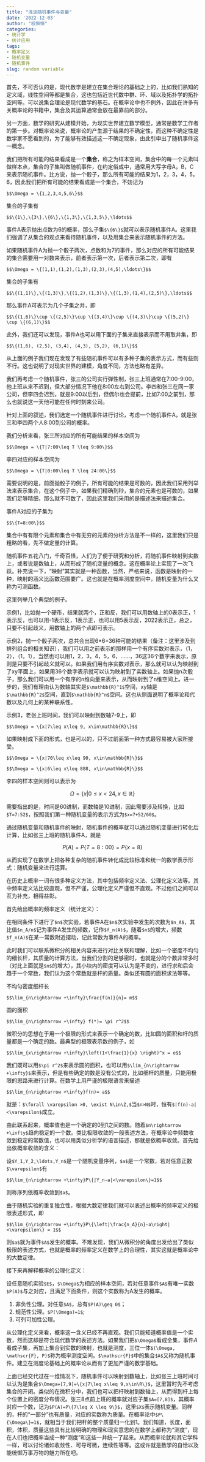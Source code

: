 ```yaml
---
title: "浅谈随机事件与变量"
date: '2022-12-03'
author: "权恒恒"
categories: 
- 统计学
- 统计应用
tags: 
- 概率定义
- 随机变量
- 随机事件
slug: random variable
---
```


首先，不可否认的是，现代数学是建立在集合理论的基础之上的，比如我们熟知的定义域，线性空间等都是集合，这也包括近世代数中群、环、域以及拓扑学的拓扑空间等。可以说集合理论是现代数学的基石。在概率论中也不例外，因此在许多有关概率论的书籍中，集合及其运算通常会放在最靠前的部分。

另一方面，数学的研究从建模开始，为现实世界建立数学模型，通常是数学工作者的第一步。对概率论来说，概率论的产生源于结果的不确定性，而这种不确定性是数学家不愿看到的，为了能够有效描述这一不确定现象，由此引申出了随机事件这一概念。

我们把所有可能的结果看成是一个**集合**，称之为样本空间，集合中的每一个元素叫做样本点，集合的子集叫做随机事件，在约定俗成中，通常用大写字母A，B，C来表示随机事件。比方说，抛一个骰子，那么所有可能的结果为1，2，3，4，5，6，因此我们把所有可能的结果看成是一个集合，不妨记为

`$$\Omega = \{1,2,3,4,5,6\}$$`

集合的子集有

`$$\{1\},\{3\},\{6\},\{1,3\},\{1,3,5\},\ldots$$`

事件A表示抛出点数为6的概率，那么子集`$\{6\}$`就可以表示随机事件A。这里我们强调了从集合的观点来看待随机事件，以及用集合来表示随机事件的方法。

如果随机事件A为抛一个骰子两次，点数和为7的事件，那么对应的所有可能结果的集合需要用一对数来表示，前者表示第一次，后者表示第二次，即有

`$$\Omega = \{(1,1),(1,2),(1,3),(2,3),(4,5),\ldots\}$$`

集合的子集有

`$$\{(1,1)\},\{(1,3)\},\{(1,2),(1,3)\},\{(1,3),(1,4),(2,5)\},\ldots$$`

那么事件A可表示为几个子集之并，即

`$$\{(1,6)\}\cup \{(2,5)\}\cup \{(3,4)\}\cup \{(4,3)\}\cup \{(5,2)\} \cup \{(6,1)\}$$`

此外，我们还可以发现，事件A也可以用下面的子集来直接表示而不用取并集，即

`$$\{(1,6), (2,5), (3,4), (4,3), (5,2), (6,1)\}$$`

从上面的例子我们现在发现了有些随机事件可以有多种子集的表示方式，而有些则不行。这也说明了对现实世界的建模，角度不同，方法也略有差异。

我们再考虑一个随机事件，张三的公司实行弹性制，张三上班通常在7:00-9:00，他上班从来不迟到，但大部分情况下他在8:00左右到公司。李四和张三在同一家公司，但李四会迟到，就是9:00以后到，但偶尔也会提前，比如7:00之前到，那么也就说这一天他可能在任何时刻来公司。

针对上面的叙述，我们选定一个随机事件进行讨论，考虑一个随机事件A，就是张三和李四两个人8:00到公司的概率。

我们分析来看，张三所对应的所有可能结果的样本空间为

`$$\Omega = \{T|7:00\leq T \leq 9:00\}$$`

李四对应的样本空间为

`$$\Omega = \{T|0:00\leq T \leq 24:00\}$$`


需要说明的是，前面抛骰子的例子，所有可能的结果是可数的，因此我们采用列举法来表示集合，在这个例子中，如果我们精确到秒，集合的元素也是可数的，如果我们足够精细，那么就不可数了，因此这里我们采用的是描述法来描述集合。

事件A对应的子集为

`$$\{T=8:00\}$$`

集合中有有限个元素和集合中有无穷的元素的分析方法是不一样的，这里我们只是粗略的看，先不做定量的计算。

随机事件五花八门，千奇百怪，人们为了便于研究和分析，将随机事件映射到实数上，或者说是数轴上，从而形成了随机变量的概念。这在概率论上实现了一次飞跃。补充说一下，“映射”其实就是一种函数，当然，严格来说，函数是映射的一种，映射的涵义比函数范围要广。这也就是在概率测度空间中，随机变量为什么又称为可测函数。

这里列举几个典型的例子。

示例1，比如抛一个硬币，结果就两个，正和反，我们可以用数轴上的0表示正，1表示反，也可以用-1表示反，1表示正，也可以用5表示反，2022表示正，总之，只要不引起歧义，用数轴上的两个点即可表示。

示例2，抛一个骰子两次，总共会出现6*6=36种可能的结果（备注：这里涉及到排列组合的相关知识），我们可以用之前表示的那样用一个有序实数对表示，（1，2），（1，1），当然也可以用1，2，3，4，5，6，……，36这36个数字来表示，原则是只要不引起歧义就可以。如果我们用有序实数对表示，那么就可以认为映射到了xy平面上，如果用36个数字表示就可以认为映射到了实数轴上。如果抛n次骰子，那么我们可以用一个有序的n维向量来表示，从而映射到了n维空间上。进一步的，我们有理由认为数轴其实是`$\mathbb{R}^1$`空间，xy轴是`$\mathbb{R}^2$`空间，直到`$\mathbb{R}^n$`空间。这也从侧面说明了概率论和代数以及几何上的某种联系性。

示例3，老张上班时间，我们可以映射到数轴7-9上，即

`$$\Omega = \{x|7\leq x\leq 9, x\in\mathbb{R}\}$$`

如果映射成下面的形式，也是可以的，只不过前面第一种方式最容易被大家所接受。

`$$\Omega = \{x|70\leq x\leq 90, x\in\mathbb{R}\}$$`

`$$\Omega = \{x|6\leq x\leq 888, x\in\mathbb{R}\}$$`

李四的样本空间则可以表示为

$$\Omega = \{x|0\leq x < 24, x\in\mathbb{R}\}$$

需要指出的是，时间是60进制，而数轴是10进制，因此需要涉及转换，比如`$T=7:52$`，按照我们第一种随机变量的表示方式为`$x=7+52/60$`。

通过随机变量和随机事件的映射，随机事件的概率就可以通过随机变量进行转化后计算，比如张三上班的随机事件A，就是

$$P(A) = P\{T=8:00\} = P\{x=8\}$$

从而实现了在数学上把各种复杂的随机事件转化成比较标准和统一的数学表示形式：随机变量来进行运算。

在历史上概率一词有很多种定义方法，其中包括频率定义法、公理化定义法等。其中频率定义法比较直观，但不严谨，公理化定义严谨但不直观。不过他们之间可以互为补充，相得益彰。

首先给出概率的频率定义（统计定义）：

在相同条件下进行了`$n$`次实验，若事件A在`$n$`次实验中发生的次数为`$n_A$`，其比值`$n_A/n$`记为事件A发生的频数，记作`$f_n(A)$`，随着`$n$`的增大，频数`$f_n(A)$`在某一常数附近摆动，记此常数为事件A的概率。

此时我们可以联系微积分的相关内容来进行对比关联和理解，比如一个密度不均匀的细长杆，其质量的计算方法，当我们分割的足够密时，也就是分的个数非常多时（对比上面就是`$n$`的增大），其小块内的密度可以认为是不变的，进行求和后会趋于一个常数，我们认为这个常数就是杆的质量。类似还有圆的面积求法等等。

不均匀密度细杆长

`$$\lim_{n\rightarrow +\infty}\frac{f(n)}{n}= m$$`

圆的面积

`$$\lim_{n\rightarrow +\infty} f(*)= \pi r^2$$`

微积分的思想在于用一个极限的形式来表示一个确定的数，比如圆的面积和杆的质量都是一个确定的数。最典型的极限表示数的例子，如

`$$\lim_{x\rightarrow +\infty}\left(1+\frac{1}{x} \right)^x = e$$`

我们既可以用`$\pi r^2$`来表示圆的面积，也可以用`$\lim_{n\rightarrow +\infty}$`来表示，但是有些确定的数是没有公式的，比如细杆的质量，只能用极限的思路来进行计算。在数学上用严谨的极限语言来描述

`$$\lim_{n\rightarrow +\infty}f(n)= a$$`

就是：`$\forall \varepsilon >0, \exist N\in\Z,$`当`$n>N$`时，恒有`$|f(n)-a|<\varepsilon$`成立。

由此联系起来，概率值也是一个确定的0到1之间的数。随着`$n\rightarrow +\infty$`趋向稳定的一个数。类比极限收敛的一般表述方法，在概率论中频数收敛到稳定的常数值，也可以用类似分析学的语言描述，那就是依概率收敛。首先给出依概率收敛的含义：

设`$Y_1,Y_2,\ldots,Y_n$`是一个随机变量序列，`$a$`是一个常数，若对任意正数`$\varepsilon$`有

`$$\lim_{n\rightarrow +\infty}P\{|Y_n-a|<\varepsilon\}=1$$`

则称序列依概率收敛到`$a$`。

由于随机实验的重复独立性，根据大数定律我们就可以表述出概率的频率定义的极限表述形式，即

`$$\lim_{n\rightarrow +\infty}P\{\left|\frac{n_A}{n}-a\right|<\varepsilon\} = 1$$`

则`$a$`就为事件`$A$`发生的概率。不难发现，我们从微积分的角度出发给出了类似极限的表述方式，也就是概率的频率定义在数学上的合理性，其实这就是概率论中的大数定律。

接下来再解释概率的公理化定义：

设任意随机实验`$E$`，`$\Omega$`为相应的样本空间，若对任意事件`$A$`有唯一实数`$P(A)$`与之对应，且满足下面条件，则这个实数称为A发生的概率。

1. 非负性公理。对任意`$A$`，总有`$P(A)\geq 0$`；
2. 规范性公理。`$P(\Omega)=1$`;
3. 可列可加性公理。

从公理化定义来看，概率这一含义已经不再直观。我们只能知道概率值是一个实数，然而这却是符合现代数学的表述方法。如果我们把`$\Omega$`看成全集，事件$A$看成子集，再加上集合到实数的映射，也就是测度，三位一体`$(\Omega, \mathscr{F}, P)$`称为概率测度空间。`$\mathscr{F}$`中的集合`$A$`又称为随机事件。建立在测度论基础上的概率论从而有了更加严谨的数学基础。

上面已经交代过在一维情况下，随机事件可以映射到数轴上，比如张三上班时间可以认为是集合`$\Omega=[7,9]=\{x|7\leq x\leq 9,x\in\R\}$`，这里暂时先不考虑集合的开闭。类似的在微积分中，我们也可以把杆映射到数轴上，从而得到杆上每个位置上的密度分布情况。张三8点前上班的概率就对应子集`$A=[7,8]$`，其概率对应一个数，记为`$P(A)=P\{7\leq X \leq 9\}$`，这里`$X$`表示随机变量。同样的，杆的“一部分”也有质量，对应的实数称为质量。在概率论中`$P\{\Omega\}=1$`，就相当于我们把杆的整个质量归一化到1。我们知道，长度，面积，体积，质量这些具有比较明确的物理和现实意思的在数学上都称为“测度”，现在人们也把概率当成一种“测度”和这些一并统一了起来。从而概率论就和其它学科一样，可以讨论诸如收敛性、可导可微，连续性等等。这或许就是数学的自恰以及能统御万事万物的魅力所在吧。

